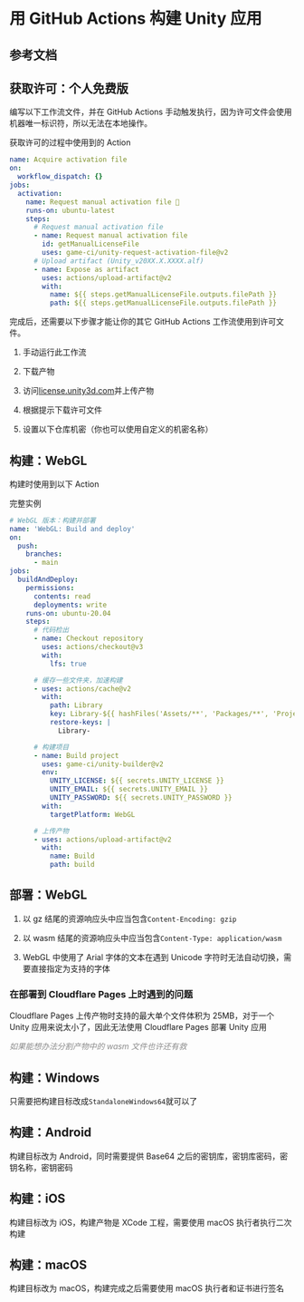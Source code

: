 # 用 GitHub Actions 构建 Unity 应用
## 参考文档



## 获取许可：个人免费版

编写以下工作流文件，并在 GitHub Actions 手动触发执行，因为许可文件会使用机器唯一标识符，所以无法在本地操作。

获取许可的过程中使用到的 Action

```YAML
name: Acquire activation file
on:
  workflow_dispatch: {}
jobs:
  activation:
    name: Request manual activation file 🔑
    runs-on: ubuntu-latest
    steps:
      # Request manual activation file
      - name: Request manual activation file
        id: getManualLicenseFile
        uses: game-ci/unity-request-activation-file@v2
      # Upload artifact (Unity_v20XX.X.XXXX.alf)
      - name: Expose as artifact
        uses: actions/upload-artifact@v2
        with:
          name: ${{ steps.getManualLicenseFile.outputs.filePath }}
          path: ${{ steps.getManualLicenseFile.outputs.filePath }}
```


完成后，还需要以下步骤才能让你的其它 GitHub Actions 工作流使用到许可文件。

1. 手动运行此工作流

1. 下载产物

1. 访问[license.unity3d.com](<https://license.unity3d.com/manual>)并上传产物

1. 根据提示下载许可文件

1. 设置以下仓库机密（你也可以使用自定义的机密名称）

## 构建：WebGL

构建时使用到以下 Action

完整实例

```YAML
# WebGL 版本：构建并部署
name: 'WebGL: Build and deploy'
on:
  push:
    branches:
      - main
jobs:
  buildAndDeploy:
    permissions:
      contents: read
      deployments: write
    runs-on: ubuntu-20.04
    steps:
      # 代码检出
      - name: Checkout repository
        uses: actions/checkout@v3
        with:
          lfs: true

      # 缓存一些文件夹，加速构建
      - uses: actions/cache@v2
        with:
          path: Library
          key: Library-${{ hashFiles('Assets/**', 'Packages/**', 'ProjectSettings/**') }}
          restore-keys: |
            Library-

      # 构建项目
      - name: Build project
        uses: game-ci/unity-builder@v2
        env:
          UNITY_LICENSE: ${{ secrets.UNITY_LICENSE }}
          UNITY_EMAIL: ${{ secrets.UNITY_EMAIL }}
          UNITY_PASSWORD: ${{ secrets.UNITY_PASSWORD }}
        with:
          targetPlatform: WebGL

      # 上传产物
      - uses: actions/upload-artifact@v2
        with:
          name: Build
          path: build

```


## 部署：WebGL

1. 以 gz 结尾的资源响应头中应当包含`Content-Encoding: gzip`

1. 以 wasm 结尾的资源响应头中应当包含`Content-Type: application/wasm`

1. WebGL 中使用了 Arial 字体的文本在遇到 Unicode 字符时无法自动切换，需要直接指定为支持的字体

### 在部署到 Cloudflare Pages 上时遇到的问题

Cloudflare Pages 上传产物时支持的最大单个文件体积为 25MB，对于一个 Unity 应用来说太小了，因此无法使用 Cloudflare Pages 部署 Unity 应用

<span style="color:#8C8C8C;">*如果能想办法分割产物中的 wasm 文件也许还有救*</span>



## 构建：Windows

只需要把构建目标改成`StandaloneWindows64`就可以了

## 构建：Android

构建目标改为 Android，同时需要提供 Base64 之后的密钥库，密钥库密码，密钥名称，密钥密码

## 构建：iOS

构建目标改为 iOS，构建产物是 XCode 工程，需要使用 macOS 执行者执行二次构建

## 构建：macOS

构建目标改为 macOS，构建完成之后需要使用 macOS 执行者和证书进行签名
